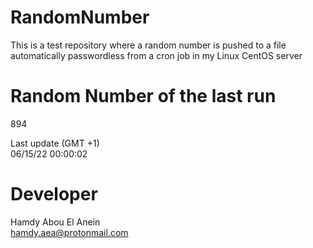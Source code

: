 # RandomNumber    
This is a test repository where a random number is pushed to a file automatically passwordless from a cron job in my Linux CentOS server    
# Random Number of the last run   
894
      
Last update (GMT +1)    
06/15/22 00:00:02
# Developer    
Hamdy Abou El Anein   
hamdy.aea@protonmail.com
